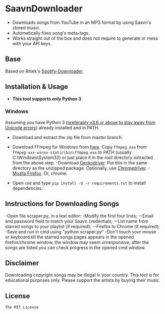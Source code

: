 # SaavnDownloader
- Downloads songs from YouTube in an MP3 format by using Saavn's stored music.
- Automatically fixes song's meta-tags.
- Works straight out of the box and does not require to generate or mess with your API keys.

## Base
Based on Ritiek's [Spotify-Downloader](https://github.com/ritiek/spotify-downloader).

## Installation & Usage
- **This tool supports only Python 3**

### Windows

Assuming you have Python 3 ([preferably v3.6 or above to stay away from Unicode errors](https://stackoverflow.com/questions/30539882/whats-the-deal-with-python-3-4-unicode-different-languages-and-windows)) already installed and in PATH.

- Download and extract the zip file from master branch.

- Download FFmpeg for Windows from [here](http://ffmpeg.zeranoe.com/builds/). Copy `ffmpeg.exe` from `ffmpeg-xxx-winxx-static\bin\ffmpeg.exe` to PATH (usually C:\Windows\System32\) or just place it in the root directory extracted from the above step.
-Download [Geckodriver]( https://github.com/mozilla/geckodriver/releases/latest). Put this in the same directory as the unzipped package. Optionally, use [Chromedriver](https://sites.google.com/a/chromium.org/chromedriver/downloads).
-[Mozlla Firefox]( https://www.mozilla.org/en-US/firefox/new/). Or, chrome.
- Open `cmd` and type `pip install -U -r requirements.txt` to install dependencies.

## Instructions for Downloading Songs

-Open file scraper.py, in a text editor:
-Modify the first four lines;
--Email and password field to match your Saavn credentials;
--List name from starred songs to your playlist (if required);
--Firefox to Chrome (if required);
-Save and run in cmd using "python scraper.py"
-Don't touch your mouse or keyboard till the starred songs pages appears in the opened firefox/chrome window, the window may seem unresponsive, after the songs are listed you can check progress in the opened cmd window.

## Disclaimer

Downloading copyright songs may be illegal in your country. This tool is for educational purposes only. Please support the artists by buying their music.

## License

```The MIT License```
